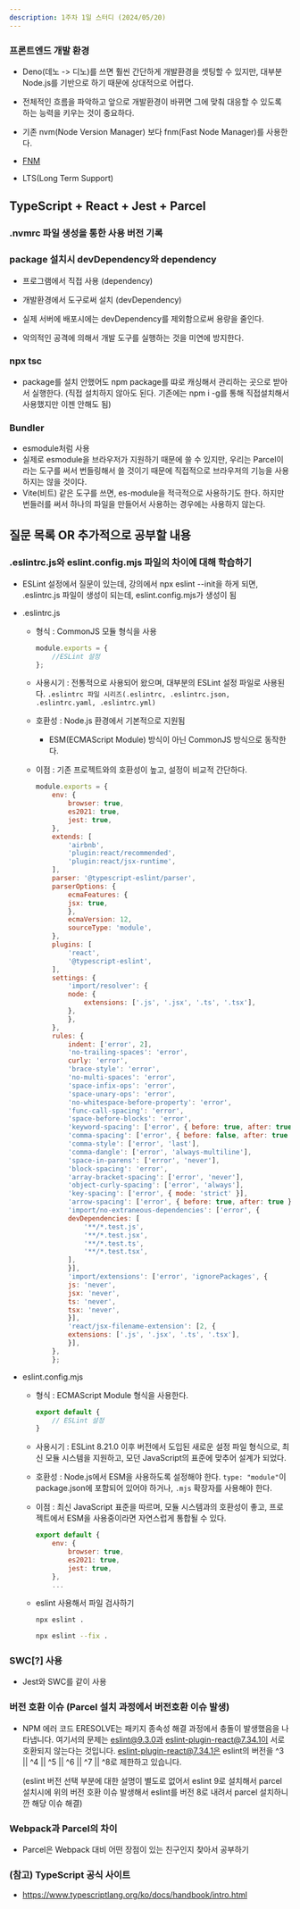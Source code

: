 ```yaml
---
description: 1주차 1일 스터디 (2024/05/20)
---
```


### 프론트엔드 개발 환경

- Deno(데노 -> 디노)를 쓰면 훨씬 간단하게 개발환경을 셋팅할 수 있지만, 대부분 Node.js를 기반으로 하기 때문에 상대적으로 어렵다.

- 전체적인 흐름을 파악하고 앞으로 개발환경이 바뀌면 그에 맞춰 대응할 수 있도록 하는 능력을 키우는 것이 중요하다.

- 기존 nvm(Node Version Manager) 보다 fnm(Fast Node Manager)를 사용한다. 

- [FNM](https://github.com/Schniz/fnm)

- LTS(Long Term Support)

## TypeScript + React + Jest + Parcel

### .nvmrc 파일 생성을 통한 사용 버전 기록

### package 설치시 devDependency와 dependency

- 프로그램에서 직접 사용 (dependency)

- 개발환경에서 도구로써 설치 (devDependency)
 - 실제 서버에 배포시에는 devDependency를 제외함으로써 용량을 줄인다.
 - 악의적인 공격에 의해서 개발 도구를 실행하는 것을 미연에 방지한다.

 ### npx tsc
 - package를 설치 안했어도 npm package를 땨로 캐싱해서 관리하는 곳으로 받아서 실행한다. (직접 설치하지 않아도 된다. 기존에는 npm i -g를 통해 직접설치해서 사용했지만 이젠 안해도 됨)

 ### Bundler
 - esmodule처럼 사용
 - 실제로 esmodule을 브라우저가 지원하기 때문에 쓸 수 있지만, 우리는 Parcel이라는 도구를 써서 번들링해서 쓸 것이기 때문에 직접적으로 브라우저의 기능을 사용하지는 않을 것이다.
 - Vite(비트) 같은 도구를 쓰면, es-module을 적극적으로 사용하기도 한다. 하지만 번들러를 써서 하나의 파일을 만들어서 사용하는 경우에는 사용하지 않는다.



## 질문 목록 OR 추가적으로 공부할 내용

### .eslintrc.js와 eslint.config.mjs 파일의 차이에 대해 학습하기
- ESLint 설정에서 질문이 있는데, 강의에서 npx eslint --init을 하게 되면, .eslintrc.js 파일이 생성이 되는데, eslint.config.mjs가 생성이 됨

- .eslintrc.js
    - 형식 : CommonJS 모듈 형식을 사용
        ```javascript
        module.exports = {
            //ESLint 설정
        };
        ```
    - 사용시기 : 전통적으로 사용되어 왔으며, 대부분의 ESLint 설정 파일로 사용된다. `.eslintrc 파일 시리즈(.eslintrc, .eslintrc.json, .eslintrc.yaml, .eslintrc.yml)`

    - 호환성 : Node.js 환경에서 기본적으로 지원됨
        - ESM(ECMAScript Module) 방식이 아닌 CommonJS 방식으로 동작한다.
    
    - 이점 : 기존 프로젝트와의 호환성이 높고, 설정이 비교적 간단하다.

        ```javascript
        module.exports = {
            env: {
                browser: true,
                es2021: true,
                jest: true,
            },
            extends: [
                'airbnb',
                'plugin:react/recommended',
                'plugin:react/jsx-runtime',
            ],
            parser: '@typescript-eslint/parser',
            parserOptions: {
                ecmaFeatures: {
                jsx: true,
                },
                ecmaVersion: 12,
                sourceType: 'module',
            },
            plugins: [
                'react',
                '@typescript-eslint',
            ],
            settings: {
                'import/resolver': {
                node: {
                    extensions: ['.js', '.jsx', '.ts', '.tsx'],
                },
                },
            },
            rules: {
                indent: ['error', 2],
                'no-trailing-spaces': 'error',
                curly: 'error',
                'brace-style': 'error',
                'no-multi-spaces': 'error',
                'space-infix-ops': 'error',
                'space-unary-ops': 'error',
                'no-whitespace-before-property': 'error',
                'func-call-spacing': 'error',
                'space-before-blocks': 'error',
                'keyword-spacing': ['error', { before: true, after: true }],
                'comma-spacing': ['error', { before: false, after: true }],
                'comma-style': ['error', 'last'],
                'comma-dangle': ['error', 'always-multiline'],
                'space-in-parens': ['error', 'never'],
                'block-spacing': 'error',
                'array-bracket-spacing': ['error', 'never'],
                'object-curly-spacing': ['error', 'always'],
                'key-spacing': ['error', { mode: 'strict' }],
                'arrow-spacing': ['error', { before: true, after: true }],
                'import/no-extraneous-dependencies': ['error', {
                devDependencies: [
                    '**/*.test.js',
                    '**/*.test.jsx',
                    '**/*.test.ts',
                    '**/*.test.tsx',
                ],
                }],
                'import/extensions': ['error', 'ignorePackages', {
                js: 'never',
                jsx: 'never',
                ts: 'never',
                tsx: 'never',
                }],
                'react/jsx-filename-extension': [2, {
                extensions: ['.js', '.jsx', '.ts', '.tsx'],
                }],
            },
            };
        ```

- eslint.config.mjs
    - 형식 : ECMAScript Module 형식을 사용한다.
        ```javascript
        export default {
            // ESLint 설정
        }
        ```
    
    - 사용시기 : ESLint 8.21.0 이후 버전에서 도입된 새로운 설정 파일 형식으로, 최신 모듈 시스템을 지원하고, 모던 JavaScript의 표준에 맞추어 설계가 되었다.

    - 호환성 : Node.js에서 ESM을 사용하도록 설정해야 한다. `type: "module"`이 package.json에 포함되어 있어야 하거나, `.mjs` 확장자를 사용해야 한다.

    - 이점 : 최신 JavaScript 표준을 따르며, 모듈 시스템과의 호환성이 좋고, 프로젝트에서 ESM을 사용중이라면 자연스럽게 통합될 수 있다.

        ```javascript
        export default {
            env: {
                browser: true,
                es2021: true,
                jest: true,
            },
            ...
        ```

    - eslint 사용해서 파일 검사하기
        
        ```zsh
        npx eslint .

        npx eslint --fix .
        ```


### SWC[?] 사용
- Jest와 SWC를 같이 사용

### 버전 호환 이슈 (Parcel 설치 과정에서 버전호환 이슈 발생)
- NPM 에러 코드 ERESOLVE는 패키지 종속성 해결 과정에서 충돌이 발생했음을 나타냅니다. 여기서의 문제는 eslint@9.3.0과 eslint-plugin-react@7.34.1이 서로 호환되지 않는다는 것입니다. eslint-plugin-react@7.34.1은 eslint의 버전을 ^3 || ^4 || ^5 || ^6 || ^7 || ^8로 제한하고 있습니다.

  (eslint 버전 선택 부분에 대한 설명이 별도로 없어서 eslint 9로 설치해서 parcel 설치시에 위의 버전 호환 이슈 발생해서 eslint를 버전 8로 내려서 parcel 설치하니깐 해당 이슈 해결)

### Webpack과 Parcel의 차이
- Parcel은 Webpack 대비 어떤 장점이 있는 친구인지 찾아서 공부하기


### (참고) TypeScript 공식 사이트
- https://www.typescriptlang.org/ko/docs/handbook/intro.html

